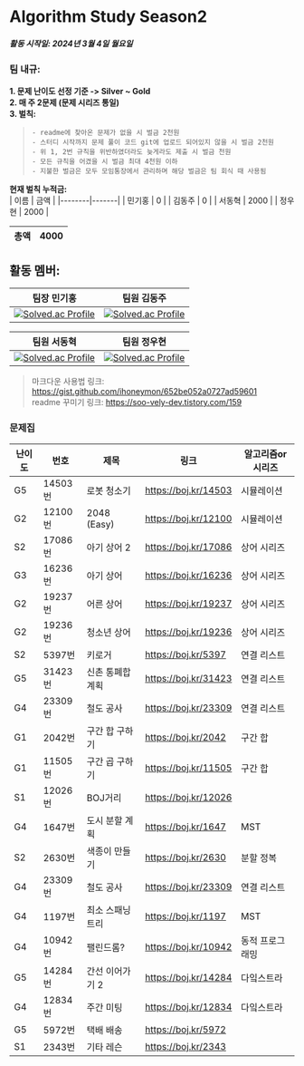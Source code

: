 # Algorithm Study Season2

##### 활동 시작일: 2024년 3월 4일 월요일

### 팀 내규:
  **1. 문제 난이도 선정 기준 -> Silver ~ Gold** </br>
  **2. 매 주 2문제 (문제 시리즈 통일)** </br>
  **3. 벌칙:** </br>
>     - readme에 찾아온 문제가 없을 시 벌금 2천원
>     - 스터디 시작까지 문제 풀이 코드 git에 업로드 되어있지 않을 시 벌금 2천원
>     - 위 1, 2번 규칙을 위반하였더라도 늦게라도 제출 시 벌금 천원
>     - 모든 규칙을 어겼을 시 벌금 최대 4천원 이하
>     - 지불한 벌금은 모두 모임통장에서 관리하며 해당 벌금은 팀 회식 때 사용됨
  **현재 벌칙 누적금:** </br>
  |  이름  |  금액  |
  |--------|-------|
  | 민기홍 |   0    |
  | 김동주 |   0    |
  | 서동혁 |  2000  |
  | 정우현 |  2000  |
  
  |  총액  |  4000  |
  |--------|-------|

## 활동 멤버:
| 팀장 민기홍 | 팀원 김동주 |
|-|-|
|[![Solved.ac Profile](http://mazassumnida.wtf/api/v2/generate_badge?boj=doctorwho14)](https://solved.ac/doctorwho14/)|[![Solved.ac Profile](http://mazassumnida.wtf/api/v2/generate_badge?boj=hepheir)](https://solved.ac/hepheir/)|

| 팀원 서동혁 | 팀원 정우현 |
|-|-|
|[![Solved.ac Profile](http://mazassumnida.wtf/api/v2/generate_badge?boj=ehdgurdusdn)](https://solved.ac/ehdgurdusdn/)|[![Solved.ac Profile](http://mazassumnida.wtf/api/v2/generate_badge?boj=megitang)](https://solved.ac/UHyeonj/)|


> 마크다운 사용법 링크: https://gist.github.com/ihoneymon/652be052a0727ad59601 </br>
> readme 꾸미기 링크: https://soo-vely-dev.tistory.com/159

### 문제집
| 난이도 | 번호    | 제목        | 링크                 | 알고리즘or시리즈 |
| ------ | ------- | ----------- | -------------------- | ---------- |
| G5     | 14503번 | 로봇 청소기 | https://boj.kr/14503 | 시뮬레이션 |
| G2     | 12100번 | 2048 (Easy)| https://boj.kr/12100 | 시뮬레이션 |
| S2     | 17086번 | 아기 상어 2 | https://boj.kr/17086 | 상어 시리즈 |
| G3     | 16236번 | 아기 상어   | https://boj.kr/16236 | 상어 시리즈 |
| G2     | 19237번 | 어른 상어   | https://boj.kr/19237 | 상어 시리즈 |
| G2     | 19236번 | 청소년 상어 | https://boj.kr/19236 | 상어 시리즈  |
| S2     | 5397번  | 키로거           | https://boj.kr/5397  | 연결 리스트   |
| G5     | 31423번 | 신촌 통폐합 계획 | https://boj.kr/31423 |  연결 리스트 |
| G4     | 23309번 | 철도 공사        | https://boj.kr/23309 | 연결 리스트 |
| G1     | 2042번  | 구간 합 구하기 | https://boj.kr/2042  | 구간 합 |
| G1     | 11505번 | 구간 곱 구하기 | https://boj.kr/11505 | 구간 합 |
| S1     | 12026번 | BOJ거리     | https://boj.kr/12026 |         |
| G4     | 1647번  | 도시 분할 계획     | https://boj.kr/1647 | MST |
| S2     | 2630번  | 색종이 만들기    | https://boj.kr/2630  | 분할 정복       |
| G4     | 23309번 | 철도 공사        | https://boj.kr/23309 | 연결 리스트     |
| G4     | 1197번  | 최소 스패닝 트리 | https://boj.kr/1197  | MST  |
| G4     | 10942번 | 팰린드롬?        | https://boj.kr/10942 | 동적 프로그래밍 |
| G5     | 14284번 | 간선 이어가기 2  | https://boj.kr/14284 | 다잌스트라      |
| G4     | 12834번 | 주간 미팅        | https://boj.kr/12834 | 다잌스트라      |
| G5     | 5972번  | 택배 배송     | https://boj.kr/5972 |             |
| S1     | 2343번  | 기타 레슨     | https://boj.kr/2343 |             |
